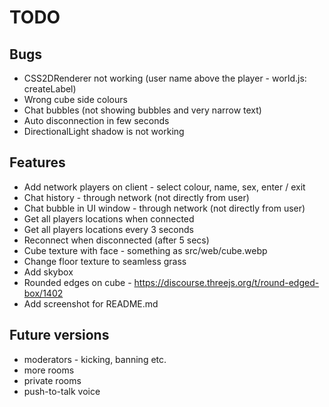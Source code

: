 # TODO

## Bugs

- CSS2DRenderer not working (user name above the player - world.js: createLabel)
- Wrong cube side colours
- Chat bubbles (not showing bubbles and very narrow text)
- Auto disconnection in few seconds
- DirectionalLight shadow is not working

## Features

- Add network players on client - select colour, name, sex, enter / exit
- Chat history - through network (not directly from user)
- Chat bubble in UI window - through network (not directly from user)
- Get all players locations when connected
- Get all players locations every 3 seconds
- Reconnect when disconnected (after 5 secs)
- Cube texture with face - something as src/web/cube.webp
- Change floor texture to seamless grass
- Add skybox
- Rounded edges on cube - https://discourse.threejs.org/t/round-edged-box/1402
- Add screenshot for README.md

## Future versions

- moderators - kicking, banning etc.
- more rooms
- private rooms
- push-to-talk voice
